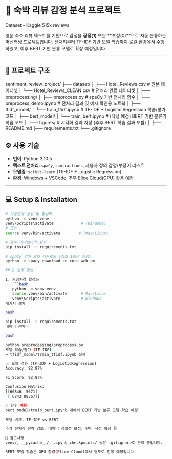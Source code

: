 # 🏨 숙박 리뷰 감정 분석 프로젝트

Dataset - Kaggle 515k reviews

영문 숙소 리뷰 텍스트를 기반으로 감정을 **긍정(1)** 또는 **부정(0)**으로 자동 분류하는 머신러닝 프로젝트입니다.
전처리부터 TF-IDF 기반 모델 학습까지 로컬 환경에서 수행하였고, 이후 BERT 기반 분류 모델로 확장 예정입니다.

---

## 📁 프로젝트 구조

sentiment_review_project/
├── dataset/
│   ├── Hotel_Reviews.csv             # 원본 데이터셋
│   └── Hotel_Reviews_CLEAN.csv       # 전처리 완료 데이터셋
│
├── preprocessing/
│   ├── preprocess.py                 # spaCy 기반 전처리 함수
│   └── preprocess_demo.ipynb         # 전처리 결과 및 예시 확인용 노트북
│
├── tfidf_model/
│   └── train_tfidf.ipynb             # TF-IDF + Logistic Regression 학습/평가 코드
│
├── bert_model/
│   └── train_bert.ipynb              # (작성 예정) BERT 기반 분류기 학습 코드
│
├── figures/                          # 시각화 결과 저장 (추후 BERT 학습 결과 포함)
│
├── README.md
├── requirements.txt
└── .gitignore

## ⚙️ 사용 기술

- **언어**: Python 3.10.5
- **텍스트 전처리**: `spaCy`, `contractions`, 사용자 정의 감정/부정어 리스트
- **모델링**: `scikit-learn` (TF-IDF + Logistic Regression)
- **환경**: Windows + VSCode, 추후 Elice Cloud(GPU) 활용 예정

---

## 💻 Setup & Installation

```bash
# 가상환경 생성 및 활성화
python -m venv venv
venv\Scripts\activate            # (Windows)
# 또는
source venv/bin/activate        # (Mac/Linux)

# 필수 라이브러리 설치
pip install -r requirements.txt

# spaCy 영어 모델 다운로드 (최초 1회만 실행)
python -m spacy download en_core_web_sm

## 🚀 실행 방법

1. 가상환경 활성화
   ```bash
   python -m venv venv
   source venv/bin/activate      # Mac/Linux
   venv\Scripts\activate         # Windows
패키지 설치

bash

pip install -r requirements.txt
데이터 전처리

bash

python preprocessing/preprocess.py
모델 학습/평가 (TF-IDF)
→ tfidf_model/train_tfidf.ipynb 실행

📈 모델 성능 (TF-IDF + LogisticRegression)
Accuracy: 92.87%

F1 Score: 92.87%

Confusion Matrix:
[[66846  5671]
 [ 6243 88367]]

💡 향후 계획
bert_model/train_bert.ipynb 내에서 BERT 기반 분류 모델 학습 예정

모델 비교: TF-IDF vs BERT

추가 전처리 전략 검토: 데이터 정합성 보정, 단어 사전 확장 등

📝 참고사항
venv/, __pycache__/, .ipynb_checkpoints/ 등은 .gitignore로 관리 중입니다.

BERT 모델 학습은 GPU 환경(Elice Cloud)에서 별도로 진행 예정입니다.